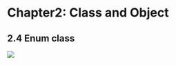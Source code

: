 # Chapter2: Class and Object
## 2.4 Enum class

<img src="https://cloud.githubusercontent.com/assets/20150344/26131077/cacaf686-3a65-11e7-8e4f-10b93bbbc2de.jpg"/>
